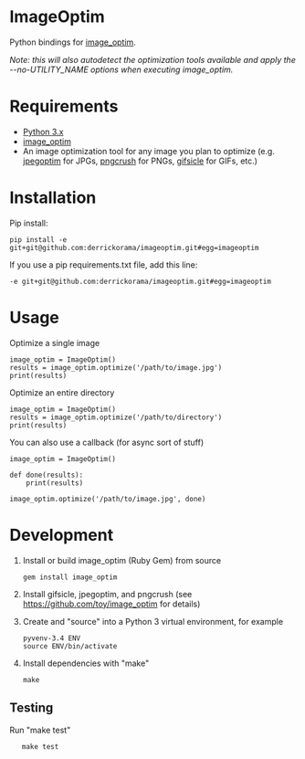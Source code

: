 # ImageOptim

Python bindings for [image_optim](https://github.com/toy/image_optim).

*Note: this will also autodetect the optimization tools available and apply the --no-UTILITY_NAME options when executing image_optim.*

# Requirements

* [Python 3.x](https://www.python.org)
* [image_optim](https://github.com/toy/image_optim)
* An image optimization tool for any image you plan to optimize (e.g. [jpegoptim](https://github.com/tjko/jpegoptim) for JPGs, [pngcrush](http://pmt.sourceforge.net/pngcrush/) for PNGs, [gifsicle](http://www.lcdf.org/gifsicle/) for GIFs, etc.)

# Installation

Pip install:

    pip install -e git+git@github.com:derrickorama/imageoptim.git#egg=imageoptim

If you use a pip requirements.txt file, add this line:

    -e git+git@github.com:derrickorama/imageoptim.git#egg=imageoptim

# Usage

Optimize a single image

    image_optim = ImageOptim()
    results = image_optim.optimize('/path/to/image.jpg')
    print(results)

Optimize an entire directory

    image_optim = ImageOptim()
    results = image_optim.optimize('/path/to/directory')
    print(results)

You can also use a callback (for async sort of stuff)

    image_optim = ImageOptim()

    def done(results):
        print(results)

    image_optim.optimize('/path/to/image.jpg', done)

# Development

1. Install or build image_optim (Ruby Gem) from source

       gem install image_optim

2. Install gifsicle, jpegoptim, and pngcrush (see https://github.com/toy/image_optim for details)

3. Create and "source" into a Python 3 virtual environment, for example

       pyvenv-3.4 ENV
       source ENV/bin/activate

4. Install dependencies with "make"

       make

## Testing

Run "make test"

       make test